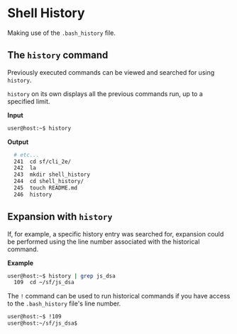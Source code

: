 # Shell History

Making use of the `.bash_history` file.

## The `history` command

Previously executed commands can be viewed and searched for using `history`.

`history` on its own displays all the previous commands run, up to a specified limit.

**Input**
```bash
user@host:~$ history
```

**Output**
```bash
  # etc...
  241  cd sf/cli_2e/
  242  la
  243  mkdir shell_history
  244  cd shell_history/
  245  touch README.md
  246  history
```

## Expansion with `history`

If, for example, a specific history entry was searched for, expansion
could be performed using the line number associated with the historical
command.

**Example**
```bash
user@host:~$ history | grep js_dsa
  109  cd ~/sf/js_dsa
```

The `!` command can be used to run historical commands if you have
access to the `.bash_history` file's line number.

```bash
user@host:~$ !109
user@host:~/sf/js_dsa$
```

